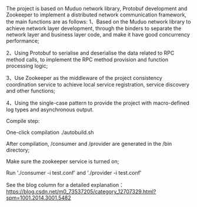 The project is based on Muduo network library, Protobuf development and Zookeeper to implement a distributed network communication framework, the main functions are as follows:
1、Based on the Muduo network library to achieve network layer development, through the binders to separate the network layer and business layer code, and make it have good concurrency performance;

2、Using Protobuf to serialise and deserialise the data related to RPC method calls, to implement the RPC method provision and function processing logic;

3、Use Zookeeper as the middleware of the project consistency coordination service to achieve local service registration, service discovery and other functions;

4、Using the single-case pattern to provide the project with macro-defined log types and asynchronous output.

Compile step:

One-click compilation ./autobuild.sh

After compilation, /consumer and /provider are generated in the /bin directory;

Make sure the zookeeper service is turned on;

Run './consumer -i test.conf' and './provider -i test.conf'

See the blog column for a detailed explanation：https://blog.csdn.net/m0_73537205/category_12707329.html?spm=1001.2014.3001.5482

